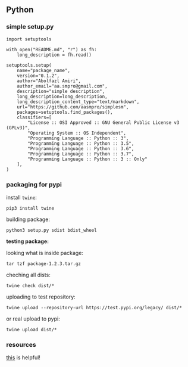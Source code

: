 ## Python
### simple setup.py
```
import setuptools

with open("README.md", "r") as fh:
    long_description = fh.read()

setuptools.setup(
    name="package_name",
    version="0.1.2",
    author="Abolfazl Amiri",
    author_email="aa.smpro@gmail.com",
    description="simple description",
    long_description=long_description,
    long_description_content_type="text/markdown",
    url="https://github.com/aasmpro/simplesm",
    packages=setuptools.find_packages(),
    classifiers=[
        "License :: OSI Approved :: GNU General Public License v3 (GPLv3)",
        "Operating System :: OS Independent",
        "Programming Language :: Python :: 3",
        "Programming Language :: Python :: 3.5",
        "Programming Language :: Python :: 3.6",
        "Programming Language :: Python :: 3.7",
        "Programming Language :: Python :: 3 :: Only"
    ],
)
```

### packaging for pypi
install `twine`:
```
pip3 install twine
```
building package:
```
python3 setup.py sdist bdist_wheel
```
__testing package:__

looking what is inside package:
```
tar tzf package-1.2.3.tar.gz
```
cheching all dists:
```
twine check dist/*
```
uploading to test repository:
```
twine upload --repository-url https://test.pypi.org/legacy/ dist/*
```
or real upload to pypi:
```
twine upload dist/*
```

### resources
[this](https://realpython.com/pypi-publish-python-package/) is helpful!
